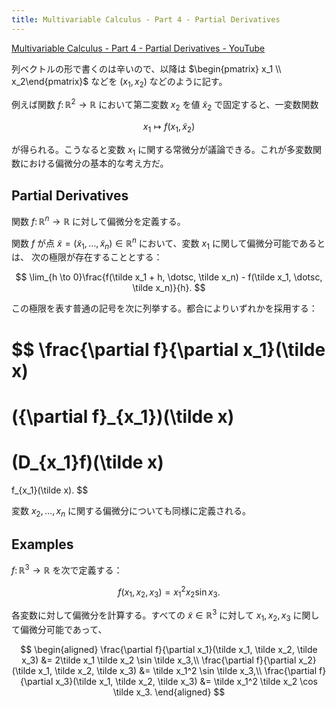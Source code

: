 ```yaml
---
title: Multivariable Calculus - Part 4 - Partial Derivatives
---
```


[Multivariable Calculus - Part 4 - Partial Derivatives - YouTube](https://www.youtube.com/watch?v=kq5OCTDAXxw&list=PLBh2i93oe2qv4G2AyarkbR3OKBml0hXEg&index=4)

列ベクトルの形で書くのは辛いので、以降は $\begin{pmatrix} x_1 \\ x_2\end{pmatrix}$ などを
$(x_1, x_2)$ などのように記す。

例えば関数 $f\colon\mathbb{R}^2 \longrightarrow \mathbb{R}$ において第二変数
$x_2$ を値 $\tilde x_2$ で固定すると、一変数関数

$$
x_1 \longmapsto f(x_1, \tilde x_2)
$$

が得られる。こうなると変数 $x_1$ に関する常微分が議論できる。これが多変数関数における偏微分の基本的な考え方だ。

## Partial Derivatives

関数 $f \colon \mathbb{R}^n \longrightarrow \mathbb{R}$ に対して偏微分を定義する。

関数 $f$ が点 $\tilde x = (\tilde x_1, \dotsc, \tilde x_n) \in \mathbb{R}^n$ において、変数 $x_1$ に関して偏微分可能であるとは、
次の極限が存在することとする：

$$
\lim_{h \to 0}\frac{f(\tilde x_1 + h, \dotsc, \tilde x_n) - f(\tilde x_1, \dotsc, \tilde x_n)}{h}.
$$

この極限を表す普通の記号を次に列挙する。都合によりいずれかを採用する：

$$
\frac{\partial f}{\partial x_1}(\tilde x)
=
({\partial f}_{x_1})(\tilde x)
=
(D_{x_1}f)(\tilde x)
=
f_{x_1}(\tilde x).
$$

変数 $x_2, \dotsc, x_n$ に関する偏微分についても同様に定義される。

## Examples

$f \colon \mathbb{R}^3 \longrightarrow \mathbb{R}$ を次で定義する：

$$
f(x_1, x_2, x_3) = x_1^2 x_2 \sin x_3.
$$

各変数に対して偏微分を計算する。すべての $\tilde x \in \mathbb{R}^3$ に対して $x_1, x_2, x_3$ に関して偏微分可能であって、

$$
\begin{aligned}
\frac{\partial f}{\partial x_1}(\tilde x_1, \tilde x_2, \tilde x_3) &= 2\tilde x_1 \tilde x_2 \sin \tilde x_3,\\
\frac{\partial f}{\partial x_2}(\tilde x_1, \tilde x_2, \tilde x_3) &= \tilde x_1^2 \sin \tilde x_3,\\
\frac{\partial f}{\partial x_3}(\tilde x_1, \tilde x_2, \tilde x_3) &= \tilde x_1^2 \tilde x_2 \cos \tilde x_3.
\end{aligned}
$$
